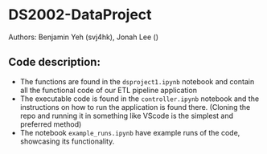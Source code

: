 # DS2002-DataProject
Authors: Benjamin Yeh (svj4hk), Jonah Lee ()

## Code description:
- The functions are found in the `dsproject1.ipynb` notebook and contain all the functional code of our ETL pipeline application
- The executable code is found in the `controller.ipynb` notebook and the instructions on how to run the application is found there. (Cloning the repo and running it in something like VScode is the simplest and preferred method)
- The notebook `example_runs.ipynb` have example runs of the code, showcasing its functionality. 
